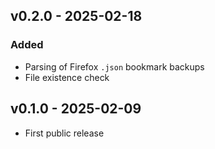 ## v0.2.0 - 2025-02-18
### Added
- Parsing of Firefox `.json` bookmark backups
- File existence check

## v0.1.0 - 2025-02-09
- First public release